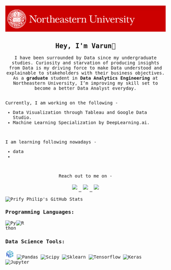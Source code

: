 
![](neu.gif)

<h2 align='middle'><samp> Hey, I'm <b>Varun</b>👋</samp></h1>

<samp>

<p align="center" >
    I have been surrounded by Data since my undergraduate studies. Curiosity and starvation of producing insights from Data is my driving force to make Data understood and explainable to stakeholders with their business objectives.<br> As a <b>graduate</b> student in <b>Data Analytics Engineering</b> at Northeastern University, I’m improving my skill set to become a better Data Analyst everyday.
<br>
<br>

Currently, I am working on the following - 

- Data Visualization through Tableau and Google Data Studio.
- Machine Learning Specialization by DeepLearning.ai.
<br>

I am learning following nowadays - 

- data
- 

<br>

<p align='center'>Reach out to me on -</align>
<p align="center">
  <a href="https://www.instagram.com/varun__vyas/">
    <img src="https://raw.githubusercontent.com/alexnaiman/alexnaiman/master/resources/instagram.webp" height="35px" style="margin: 5px;" />
  </a>
  <a href="https://www.linkedin.com/in/varun9vyas/">
    <img src="https://raw.githubusercontent.com/alexnaiman/alexnaiman/master/resources/linkedin.webp" height="35px" style="margin: 5px;" />
  </a>
  <a href="mailto:vyas.va@northeastern.edu">
    <img src="https://raw.githubusercontent.com/alexnaiman/alexnaiman/master/resources/gmail.png" height="30px" style="margin: 5px;" />
  </a>
</p>


![Prify Philip's GitHub Stats](https://github-readme-stats.vercel.app/api?username=vyas-varun&hide=["stars"]&show_icons=true)




### Programming Languages:
<img align="left" alt="Python" width="34px" src="https://seeklogo.com/images/P/python-logo-C50EED1930-seeklogo.com.png" />
<img align="left" alt="R" width="26px" src="https://img.icons8.com/fluency/512/r-project.png" />

<br />
<br />


### Data Science Tools:

<p float='left'>
<img alt="Numpy" height="28px" src="https://raw.githubusercontent.com/valohai/ml-logos/5127528b5baadb77a6ea4b999a47b4e86bf0f98b/numpy.svg"/>
<img alt="Pandas" height="32px" src="https://www.adictosaltrabajo.com/wp-content/uploads/2020/12/1200px-Pandas_logo.svg_.png"/>
<img  alt="Scipy" height="28px" src="https://www.fullstackpython.com/img/logos/scipy.png" />
<img alt="Sklearn" height="28px" src="https://c0.klipartz.com/pngpicture/39/4/sticker-png-logo-scikit-learn-python-github-machine-learning-text-orange-logo-computer-wallpaper-desktop-wallpaper.png" />
<img  alt="Tensorflow" height="28px" src="https://raw.githubusercontent.com/valohai/ml-logos/5127528b5baadb77a6ea4b999a47b4e86bf0f98b/tensorflow-tf.svg" />
<img  alt="Keras" height="28px" src="https://raw.githubusercontent.com/valohai/ml-logos/5127528b5baadb77a6ea4b999a47b4e86bf0f98b/keras.svg" /> 
<img  alt="Jupyter" height="32px" src="https://iconape.com/wp-content/files/si/370990/svg/370990.svg" />
